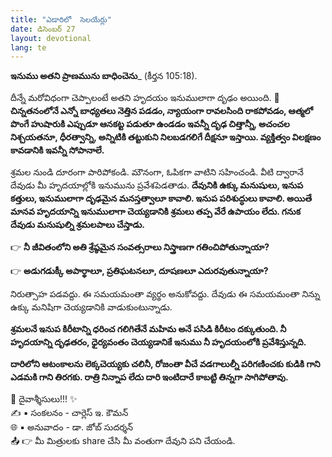 ```yaml
---
title: "ఎడారిలో  సెలయేర్లు"
date: డిసెంబర్ 27
layout: devotional
lang: te
---
```


**ఇనుము అతని ప్రాణమును బాధించెను**_ (కీర్తన 105:18). 

దీన్నే మరోవిధంగా చెప్పాలంటే అతని హృదయం ఇనుములాగా దృఢం అయింది. 
**📖చిన్నతనంలోనే ఎన్నో బాధ్యతలు నెత్తిన పడడం, న్యాయంగా రావలసింది రాకపోవడం, ఆత్మలో పొంగే హుషారుకి ఎప్పుడూ ఆనకట్ట పడుతూ ఉండడం ఇవన్నీ దృఢ చిత్తాన్నీ, అచంచల నిశ్చయతనూ, ధీరత్వాన్ని, అన్నిటికి తట్టుకుని నిలబడగలిగే దీక్షనూ ఇస్తాయి. వ్యక్తిత్వం విలక్షణం కావడానికి ఇవన్నీ సోపానాలే.**

శ్రమల నుండి దూరంగా పారిపోకండి. మౌనంగా, ఓపికగా వాటిని సహించండి. వీటి ద్వారానే దేవుడు మీ హృదయాల్లోకి ఇనుమును ప్రవేశపెడతాడు. **దేవునికి ఉక్కు మనుషులు, ఇనుప కత్తులు, ఇనుములాగా దృఢమైన మనస్తత్వాలూ కావాలి. ఇనుప పరిశుద్ధులు కావాలి. అయితే మానవ హృదయాన్ని ఇనుములాగా చెయ్యడానికి శ్రమలు తప్ప వేరే ఉపాయం లేదు. గనుక దేవుడు మనుషుల్ని శ్రమలపాలు చేస్తాడు.**

👉 **నీ జీవితంలోని అతి శ్రేష్ఠమైన సంవత్సరాలు నిస్త్రాణగా గతించిపోతున్నాయా?** 

👉 **అడుగడుక్కీ అపార్థాలూ, ప్రతిఘటనలూ, దూషణలూ ఎదురవుతున్నాయా?**

 నిరుత్సాహ పడవద్దు. ఈ సమయమంతా వ్యర్థం అనుకోవద్దు. దేవుడు ఈ సమయమంతా నిన్ను ఉక్కు మనిషిగా చెయ్యడానికి వాడుకుంటున్నాడు. 

**శ్రమలనే ఇనుప కిరీటాన్ని ధరించ గలిగితేనే మహిమ అనే పసిడి కిరీటం దక్కుతుంది. నీ హృదయాన్ని దృఢతరం, ధైర్యవంతం చెయ్యడానికే ఇనుము నీ హృదయంలోకి ప్రవేశిస్తున్నది.**

**దారిలోని ఆటంకాలను లెక్కచెయ్యకు చలినీ, రోజంతా వీచే వడగాలుల్నీ పరిగణించకు కుడికి గాని ఎడమకి గాని తిరగకు. రాత్రి నిన్నాప లేదు దారి ఇంటిదారే కాబట్టి తిన్నగా సాగిపోతావు.**

<div class="blessing">🙏 <span class="bless-text">దైవాశ్శీసులు!!!</span> ✨</div>

<div class="credit">✍️ <span class="credit-text">▪ సంకలనం - చార్లెస్ ఇ. కౌమన్</span></div>
<div class="credit">🌐 <span class="credit-text">▪ అనువాదం - డా. జోబ్ సుదర్శన్</span></div>


<div class="share">📤 👉 <span class="share-text">మీ మిత్రులకు share చేసి మీ వంతుగా దేవుని పని చేయండి.</span></div>
